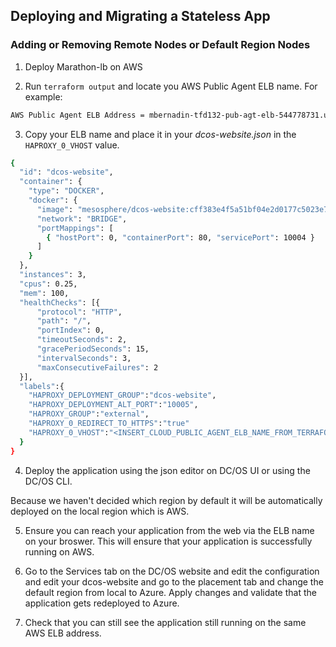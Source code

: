 ## Deploying and Migrating a Stateless App

### Adding or Removing Remote Nodes or Default Region Nodes

1. Deploy Marathon-lb on AWS

2. Run `terraform output` and locate you AWS Public Agent ELB name. For example:
```bash
AWS Public Agent ELB Address = mbernadin-tfd132-pub-agt-elb-544778731.us-east-1.elb.amazonaws.com
```

3. Copy your ELB name and place it in your _dcos-website.json_ in the `HAPROXY_0_VHOST` value. 

```bash 
{
  "id": "dcos-website",
  "container": {
    "type": "DOCKER",
    "docker": {
      "image": "mesosphere/dcos-website:cff383e4f5a51bf04e2d0177c5023e7cebcab3cc",
      "network": "BRIDGE",
      "portMappings": [
        { "hostPort": 0, "containerPort": 80, "servicePort": 10004 }
      ]
    }
  },
  "instances": 3,
  "cpus": 0.25,
  "mem": 100,
  "healthChecks": [{
      "protocol": "HTTP",
      "path": "/",
      "portIndex": 0,
      "timeoutSeconds": 2,
      "gracePeriodSeconds": 15,
      "intervalSeconds": 3,
      "maxConsecutiveFailures": 2
  }],
  "labels":{
    "HAPROXY_DEPLOYMENT_GROUP":"dcos-website",
    "HAPROXY_DEPLOYMENT_ALT_PORT":"10005",
    "HAPROXY_GROUP":"external",
    "HAPROXY_0_REDIRECT_TO_HTTPS":"true"
    "HAPROXY_0_VHOST":"<INSERT_CLOUD_PUBLIC_AGENT_ELB_NAME_FROM_TERRAFORM_OUTPUT>"
  }
}
```

4. Deploy the application using the json editor on DC/OS UI or using the DC/OS CLI. 
 
Because we haven't decided which region by default it will be automatically deployed on the local region which is AWS. 

5. Ensure you can reach your application from the web via the ELB name on your broswer. This will ensure that your application is successfully running on AWS.

6. Go to the Services tab on the DC/OS website and edit the configuration and edit your dcos-website and go to the placement tab and change the default region from local to Azure. Apply changes and validate that the application gets redeployed to Azure.

7. Check that you can still see the application still running on the same AWS ELB address.
